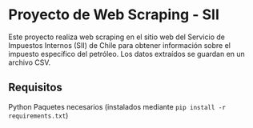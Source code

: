 # Proyecto de Web Scraping - SII
Este proyecto realiza web scraping en el sitio web del Servicio de Impuestos Internos (SII) de Chile 
para obtener información sobre el impuesto específico del petróleo. 
Los datos extraídos se guardan en un archivo CSV.

## Requisitos
Python
Paquetes necesarios (instalados mediante `pip install -r requirements.txt`)
